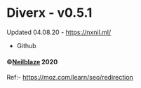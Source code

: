 # Diverx - v0.5.1

Updated 04.08.20 - https://nxnil.ml/

- Github


#### ©[Neilblaze](https://github.com/Neilblaze) 2020

Ref:- https://moz.com/learn/seo/redirection
